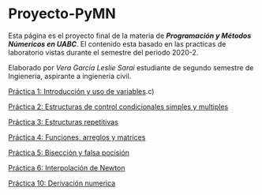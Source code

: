 # Proyecto-PyMN
Esta página es el proyecto final de la materia de _**Programación y Métodos Númericos en UABC**_. 
El contenido esta basado en las practicas de laboratorio vistas durante el semestre del periodo 2020-2.


Elaborado por _Vera García Leslie Sarai_ estudiante de segundo semestre de Ingieneria, aspirante a ingieneria civil.



[Práctica 1: Introducción y uso de variables](https://github.com/LeslieVera/Proyecto-PyMN/blob/main/Practica%201%20a).c) 




[Práctica 2: Estructuras de control condicionales simples y multiples](https://github.com/LeslieVera/Proyecto-PyMN/blob/main/PRACTICA%202)



[Práctica 3: Estructuras repetitivas](https://github.com/LeslieVera/Proyecto-PyMN/blob/main/PRACTICA%203) 



[Práctica 4: Funciones, arreglos y matrices](https://github.com/LeslieVera/Proyecto-PyMN/blob/main/PRACTICA%204) 




[Práctica 5: Bisección y falsa pocisión](https://github.com/LeslieVera/Proyecto-PyMN/blob/main/PRACTICA%205)




[Práctica 6: Interpolación de Newton](https://github.com/LeslieVera/Proyecto-PyMN/blob/main/PRACTICA%206)




[Práctica 10: Derivación numerica](https://github.com/LeslieVera/Proyecto-PyMN/blob/main/PRACTICA%2010) 
